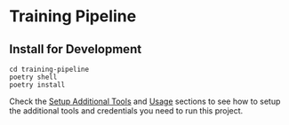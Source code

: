 # Training Pipeline

## Install for Development

```shell
cd training-pipeline
poetry shell
poetry install
```

Check the [Setup Additional Tools](https://github.com/iusztinpaul/energy-forecasting#-setup-additional-tools-) and [Usage](https://github.com/iusztinpaul/energy-forecasting#usage) sections to see how to setup the additional tools and credentials you need to run this project.

